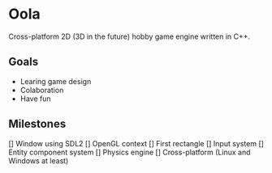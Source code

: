 # Oola
Cross-platform 2D (3D in the future) hobby game engine written in C++.

## Goals
- Learing game design
- Colaboration
- Have fun

## Milestones
[] Window using SDL2
[] OpenGL context
[] First rectangle
[] Input system
[] Entity component system
[] Physics engine
[] Cross-platform (Linux and Windows at least)